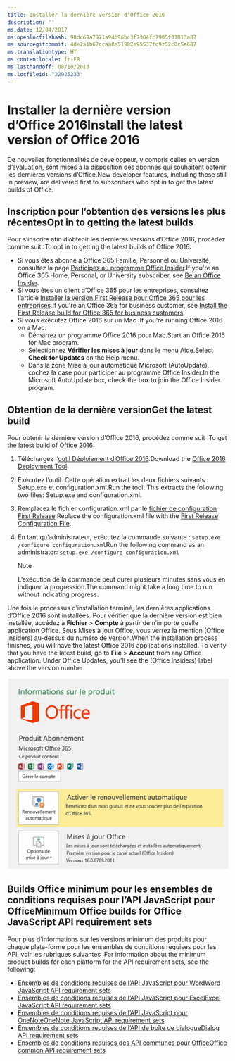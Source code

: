 ```yaml
---
title: Installer la dernière version d’Office 2016
description: ''
ms.date: 12/04/2017
ms.openlocfilehash: 98dc69a7971a94b96bc3f7304fc7905f31013a87
ms.sourcegitcommit: 4de2a1b62ccaa8e51982e95537fc9f52c0c5e687
ms.translationtype: HT
ms.contentlocale: fr-FR
ms.lasthandoff: 08/10/2018
ms.locfileid: "22925233"
---
```

# <a name="install-the-latest-version-of-office-2016"></a><span data-ttu-id="492d7-102">Installer la dernière version d’Office 2016</span><span class="sxs-lookup"><span data-stu-id="492d7-102">Install the latest version of Office 2016</span></span>

<span data-ttu-id="492d7-103">De nouvelles fonctionnalités de développeur, y compris celles en version d’évaluation, sont mises à la disposition des abonnés qui souhaitent obtenir les dernières versions d’Office.</span><span class="sxs-lookup"><span data-stu-id="492d7-103">New developer features, including those still in preview, are delivered first to subscribers who opt in to get the latest builds of Office.</span></span> 

## <a name="opt-in-to-getting-the-latest-builds"></a><span data-ttu-id="492d7-104">Inscription pour l’obtention des versions les plus récentes</span><span class="sxs-lookup"><span data-stu-id="492d7-104">Opt in to getting the latest builds</span></span>

<span data-ttu-id="492d7-105">Pour s’inscrire afin d’obtenir les dernières versions d’Office 2016, procédez comme suit :</span><span class="sxs-lookup"><span data-stu-id="492d7-105">To opt in to getting the latest builds of Office 2016:</span></span> 

- <span data-ttu-id="492d7-106">Si vous êtes abonné à Office 365 Famille, Personnel ou Université, consultez la page [Participez au programme Office Insider](https://products.office.com/office-insider).</span><span class="sxs-lookup"><span data-stu-id="492d7-106">If you're an Office 365 Home, Personal, or University subscriber, see [Be an Office Insider](https://products.office.com/office-insider).</span></span>
- <span data-ttu-id="492d7-107">Si vous êtes un client d’Office 365 pour les entreprises, consultez l’article [Installer la version First Release pour Office 365 pour les entreprises](https://support.office.com/article/Install-the-First-Release-build-for-Office-365-for-business-customers-4dd8ba40-73c0-4468-b778-c7b744d03ead).</span><span class="sxs-lookup"><span data-stu-id="492d7-107">If you're an Office 365 for business customer, see [Install the First Release build for Office 365 for business customers](https://support.office.com/article/Install-the-First-Release-build-for-Office-365-for-business-customers-4dd8ba40-73c0-4468-b778-c7b744d03ead).</span></span>
- <span data-ttu-id="492d7-108">Si vous exécutez Office 2016 sur un Mac :</span><span class="sxs-lookup"><span data-stu-id="492d7-108">If you're running Office 2016 on a Mac:</span></span>
    - <span data-ttu-id="492d7-109">Démarrez un programme Office 2016 pour Mac.</span><span class="sxs-lookup"><span data-stu-id="492d7-109">Start an Office 2016 for Mac program.</span></span>
    - <span data-ttu-id="492d7-110">Sélectionnez **Vérifier les mises à jour** dans le menu Aide.</span><span class="sxs-lookup"><span data-stu-id="492d7-110">Select **Check for Updates** on the Help menu.</span></span>
    - <span data-ttu-id="492d7-111">Dans la zone Mise à jour automatique Microsoft (AutoUpdate), cochez la case pour participer au programme Office Insider.</span><span class="sxs-lookup"><span data-stu-id="492d7-111">In the Microsoft AutoUpdate box, check the box to join the Office Insider program.</span></span> 

## <a name="get-the-latest-build"></a><span data-ttu-id="492d7-112">Obtention de la dernière version</span><span class="sxs-lookup"><span data-stu-id="492d7-112">Get the latest build</span></span>

<span data-ttu-id="492d7-113">Pour obtenir la dernière version d’Office 2016, procédez comme suit :</span><span class="sxs-lookup"><span data-stu-id="492d7-113">To get the latest build of Office 2016:</span></span> 

1. <span data-ttu-id="492d7-114">Téléchargez l’[outil Déploiement d’Office 2016](https://www.microsoft.com/download/details.aspx?id=49117).</span><span class="sxs-lookup"><span data-stu-id="492d7-114">Download the [Office 2016 Deployment Tool](https://www.microsoft.com/download/details.aspx?id=49117).</span></span> 
2. <span data-ttu-id="492d7-p101">Exécutez l’outil. Cette opération extrait les deux fichiers suivants : Setup.exe et configuration.xml.</span><span class="sxs-lookup"><span data-stu-id="492d7-p101">Run the tool. This extracts the following two files: Setup.exe and configuration.xml.</span></span>
3. <span data-ttu-id="492d7-117">Remplacez le fichier configuration.xml par le [fichier de configuration First Release](https://raw.githubusercontent.com/OfficeDev/Office-Add-in-Commands-Samples/master/Tools/FirstReleaseConfig/configuration.xml).</span><span class="sxs-lookup"><span data-stu-id="492d7-117">Replace the configuration.xml file with the [First Release Configuration File](https://raw.githubusercontent.com/OfficeDev/Office-Add-in-Commands-Samples/master/Tools/FirstReleaseConfig/configuration.xml).</span></span>
4. <span data-ttu-id="492d7-118">En tant qu’administrateur, exécutez la commande suivante : `setup.exe /configure configuration.xml`</span><span class="sxs-lookup"><span data-stu-id="492d7-118">Run the following command as an administrator:  `setup.exe /configure configuration.xml`</span></span> 

    > [!NOTE]
    > <span data-ttu-id="492d7-119">L’exécution de la commande peut durer plusieurs minutes sans vous en indiquer la progression.</span><span class="sxs-lookup"><span data-stu-id="492d7-119">The command might take a long time to run without indicating progress.</span></span>

<span data-ttu-id="492d7-p102">Une fois le processus d’installation terminé, les dernières applications d’Office 2016 sont installées. Pour vérifier que la dernière version est bien installée, accédez à **Fichier**  >  **Compte** à partir de n’importe quelle application Office. Sous Mises à jour Office, vous verrez la mention (Office Insiders) au-dessus du numéro de version.</span><span class="sxs-lookup"><span data-stu-id="492d7-p102">When the installation process finishes, you will have the latest Office 2016 applications installed. To verify that you have the latest build, go to **File** > **Account** from any Office application. Under Office Updates, you'll see the (Office Insiders) label above the version number.</span></span>

![Capture d’écran affichant les informations du produit avec la mention Office Insiders](../images/office-insiders.png)

## <a name="minimum-office-builds-for-office-javascript-api-requirement-sets"></a><span data-ttu-id="492d7-124">Builds Office minimum pour les ensembles de conditions requises pour l’API JavaScript pour Office</span><span class="sxs-lookup"><span data-stu-id="492d7-124">Minimum Office builds for Office JavaScript API requirement sets</span></span>

<span data-ttu-id="492d7-125">Pour plus d’informations sur les versions minimum des produits pour chaque plate-forme pour les ensembles de conditions requises pour les API, voir les rubriques suivantes :</span><span class="sxs-lookup"><span data-stu-id="492d7-125">For information about the minimum product builds for each platform for the API requirement sets, see the following:</span></span>

- [<span data-ttu-id="492d7-126">Ensembles de conditions requises de l’API JavaScript pour Word</span><span class="sxs-lookup"><span data-stu-id="492d7-126">Word JavaScript API requirement sets</span></span>](https://dev.office.com/reference/add-ins/requirement-sets/word-api-requirement-sets)
- [<span data-ttu-id="492d7-127">Ensembles de conditions requises de l’API JavaScript pour Excel</span><span class="sxs-lookup"><span data-stu-id="492d7-127">Excel JavaScript API requirement sets</span></span>](https://dev.office.com/reference/add-ins/requirement-sets/excel-api-requirement-sets)
- [<span data-ttu-id="492d7-128">Ensembles de conditions requises de l’API JavaScript pour OneNote</span><span class="sxs-lookup"><span data-stu-id="492d7-128">OneNote JavaScript API requirement sets</span></span>](https://dev.office.com/reference/add-ins/requirement-sets/onenote-api-requirement-sets)
- [<span data-ttu-id="492d7-129">Ensembles de conditions requises de l’API de boîte de dialogue</span><span class="sxs-lookup"><span data-stu-id="492d7-129">Dialog API requirement sets</span></span>](https://dev.office.com/reference/add-ins/requirement-sets/dialog-api-requirement-sets)
- [<span data-ttu-id="492d7-130">Ensembles de conditions requises des API communes pour Office</span><span class="sxs-lookup"><span data-stu-id="492d7-130">Office common API requirement sets</span></span>](https://dev.office.com/reference/add-ins/requirement-sets/office-add-in-requirement-sets)
